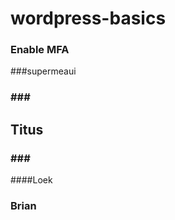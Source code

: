 # wordpress-basics

### Enable MFA

###supermeaui
### ### ###
## Titus ##
### ### ###
####Loek
### Brian

